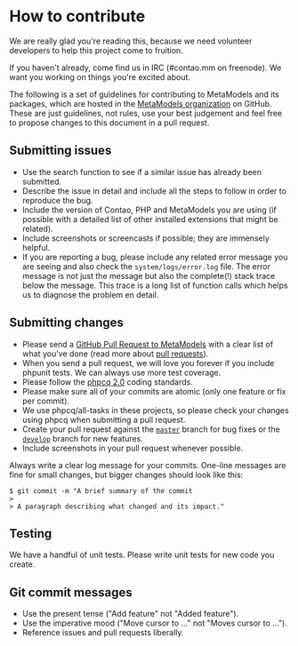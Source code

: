 # How to contribute

We are really glad you're reading this, because we need volunteer developers to
help this project come to fruition.

If you haven't already, come find us in IRC (#contao.mm on freenode).
We want you working on things you're excited about.

The following is a set of guidelines for contributing to MetaModels and its
packages, which are hosted in the [MetaModels organization][1] on GitHub. These
are just guidelines, not rules, use your best judgement and feel free to
propose changes to this document in a pull request.

## Submitting issues

* Use the search function to see if a similar issue has already been submitted.
* Describe the issue in detail and include all the steps to follow in order to
  reproduce the bug.
* Include the version of Contao, PHP and MetaModels you are using (if possible
  with a detailed list of other installed extensions that might be related).
* Include screenshots or screencasts if possible; they are immensely helpful.
* If you are reporting a bug, please include any related error message you are
  seeing and also check the `system/logs/error.log` file. The error message is
  not just the message but also the complete(!) stack trace below the message.
  This trace is a long list of function calls which helps us to diagnose the
  problem en detail.

## Submitting changes

* Please send a [GitHub Pull Request to MetaModels][1] with a clear list of what
  you've done (read more about [pull requests][2]).
* When you send a pull request, we will love you forever if you include
  phpunit tests. We can always use more test coverage.
* Please follow the [phpcq 2.0][3] coding standards.
* Please make sure all of your commits are atomic (only one feature or fix per
  commit).
* We use phpcq/all-tasks in these projects, so please check your changes
  using phpcq when submitting a pull request.
* Create your pull request against the [`master`][4] branch for bug fixes or the
  [`develop`][5] branch for new features.
* Include screenshots in your pull request whenever possible.

Always write a clear log message for your commits.
One-line messages are fine for small changes, but bigger changes should look
like this:

    $ git commit -m "A brief summary of the commit
    >
    > A paragraph describing what changed and its impact."

## Testing

We have a handful of unit tests. Please write unit tests for new code you
create.

## Git commit messages

* Use the present tense ("Add feature" not "Added feature").
* Use the imperative mood ("Move cursor to …" not "Moves cursor to …").
* Reference issues and pull requests liberally.

[1]: https://github.com/MetaModels
[2]: http://help.github.com/pull-requests/
[3]: https://github.com/phpcq/coding-standard
[4]: https://github.com/MetaModels/attribute_timestamp/pull/new/master
[5]: https://github.com/MetaModels/attribute_timestamp/pull/new/develop
